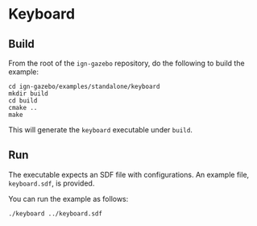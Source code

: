 # Keyboard

## Build

From the root of the `ign-gazebo` repository, do the following to build the example:

~~~
cd ign-gazebo/examples/standalone/keyboard
mkdir build
cd build
cmake ..
make
~~~

This will generate the `keyboard` executable under `build`.

## Run

The executable expects an SDF file with configurations.
An example file, `keyboard.sdf`, is provided.

You can run the example as follows:

    ./keyboard ../keyboard.sdf


